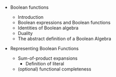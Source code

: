 - Boolean functions
  - Introduction
  - Boolean expressions and Boolean functions
  - Identities of Boolean algebra
  - Duality
  - The abstract definition of a Boolean Algebra

- Representing Boolean Functions
  - Sum-of-product expansions
    - Definition of literal
  - (optional) functional completeness
